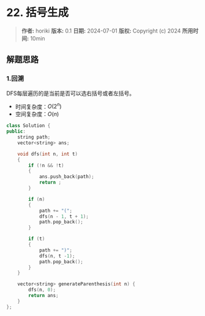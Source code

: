 # 22. 括号生成

> **作者:** horiki
> **版本:** 0.1
> **日期:** 2024-07-01
> **版权:** Copyright (c) 2024
> **所用时间:** 10min

## 解题思路
### 1.回溯

DFS每层遍历的是当前是否可以选右括号或者左括号。

- 时间复杂度：$O(2^n)$
- 空间复杂度：$O(n)$

```C++
class Solution {
public:
    string path;
    vector<string> ans;

    void dfs(int n, int t)
    {
        if (!n && !t)
        {
            ans.push_back(path);
            return ;
        }

        if (n)
        {
            path += "(";
            dfs(n - 1, t + 1);
            path.pop_back();
        }

        if (t)
        {
            path += ")";
            dfs(n, t -1);
            path.pop_back();
        }
    }

    vector<string> generateParenthesis(int n) {
        dfs(n, 0);
        return ans;
    }
};
```